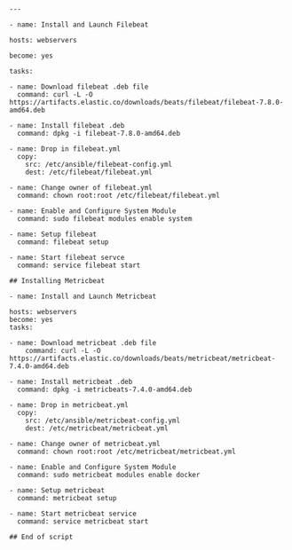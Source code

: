 `---`

`- name: Install and Launch Filebeat`
  
`hosts: webservers`

`become: yes`

`tasks:`

    - name: Download filebeat .deb file
      command: curl -L -O https://artifacts.elastic.co/downloads/beats/filebeat/filebeat-7.8.0-amd64.deb

    - name: Install filebeat .deb 
      command: dpkg -i filebeat-7.8.0-amd64.deb

    - name: Drop in filebeat.yml
      copy:
        src: /etc/ansible/filebeat-config.yml
        dest: /etc/filebeat/filebeat.yml

    - name: Change owner of filebeat.yml
      command: chown root:root /etc/filebeat/filebeat.yml

    - name: Enable and Configure System Module
      command: sudo filebeat modules enable system

    - name: Setup filebeat
      command: filebeat setup

    - name: Start filebeat servce
      command: service filebeat start

`## Installing Metricbeat`

`- name: Install and Launch Metricbeat`
    
    hosts: webservers
    become: yes
    tasks:

    - name: Download metricbeat .deb file
        command: curl -L -O https://artifacts.elastic.co/downloads/beats/metricbeat/metricbeat-7.4.0-amd64.deb

    - name: Install metricbeat .deb
      command: dpkg -i metricbeats-7.4.0-amd64.deb

    - name: Drop in metricbeat.yml
      copy:
        src: /etc/ansible/metricbeat-config.yml
        dest: /etc/metricbeat/metricbeat.yml

    - name: Change owner of metricbeat.yml
      command: chown root:root /etc/metricbeat/metricbeat.yml

    - name: Enable and Configure System Module
      command: sudo metricbeat modules enable docker

    - name: Setup metricbeat
      command: metricbeat setup

    - name: Start metricbeat service
      command: service metricbeat start


`## End of script`